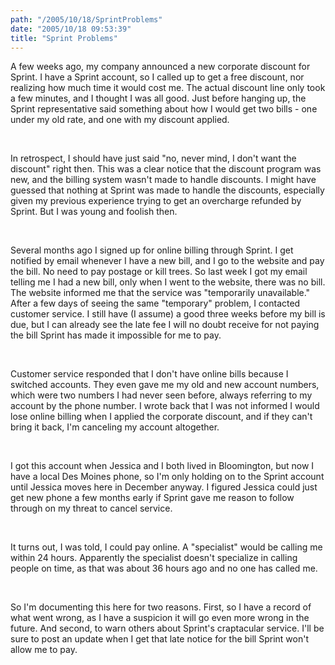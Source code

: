 ```yaml
---
path: "/2005/10/18/SprintProblems" 
date: "2005/10/18 09:53:39" 
title: "Sprint Problems" 
---
```

<p>A few weeks ago, my company announced a new corporate discount for Sprint. I have a Sprint account, so I called up to get a free discount, nor realizing how much time it would cost me. The actual discount line only took a few minutes, and I thought I was all good. Just before hanging up, the Sprint representative said something about how I would get two bills - one under my old rate, and one with my discount applied.</p><br><p>In retrospect, I should have just said "no, never mind, I don't want the discount" right then. This was a clear notice that the discount program was new, and the billing system wasn't made to handle discounts. I might have guessed that nothing at Sprint was made to handle the discounts, especially given my previous experience trying to get an overcharge refunded by Sprint. But I was young and foolish then.</p><br><p>Several months ago I signed up for online billing through Sprint. I get notified by email whenever I have a new bill, and I go to the website and pay the bill. No need to pay postage or kill trees. So last week I got my email telling me I had a new bill, only when I went to the website, there was no bill. The website informed me that the service was "temporarily unavailable." After a few days of seeing the same "temporary" problem, I contacted customer service. I still have (I assume) a good three weeks before my bill is due, but I can already see the late fee I will no doubt receive for not paying the bill Sprint has made it impossible for me to pay.</p><br><p>Customer service responded that I don't have online bills because I switched accounts.  They even gave me my old and new account numbers, which were two numbers I had never seen before, always referring to my account by the phone number. I wrote back that I was not informed I would lose online billing when I applied the corporate discount, and if they can't bring it back, I'm canceling my account altogether.</p><br><p>I got this account when Jessica and I both lived in Bloomington, but now I have a local Des Moines phone, so I'm only holding on to the Sprint account until Jessica moves here in December anyway. I figured Jessica could just get new phone a few months early if Sprint gave me reason to follow through on my threat to cancel service.</p><br><p>It turns out, I was told, I could pay online. A "specialist" would be calling me within 24 hours. Apparently the specialist doesn't specialize in calling people on time, as that was about 36 hours ago and no one has called me.</p><br><p>So I'm documenting this here for two reasons. First, so I have a record of what went wrong, as I have a suspicion it will go even more wrong in the future. And second, to warn others about Sprint's craptacular service. I'll be sure to post an update when I get that late notice for the bill Sprint won't allow me to pay.</p>